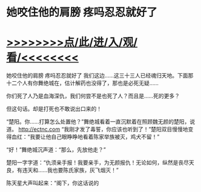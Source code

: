 # 她咬住他的肩膀 疼吗忍忍就好了

# <a href="https://github.com/aihcr/keda/issues/1">>>>>>>>>点/此/进/入/观/看/<<<<<<<<</a>

她咬住他的肩膀 疼吗忍忍就好了
我们这边……这三十三人已经魂归天地。下面那十二个人有你舞绝城在，估计解药也没得了，那也是必死无疑……

你们死了人乃是血海深仇，我们何尝不是也死了人？而且是……死的更多？

但这句话。却是打死也不敢说出口来的！

“楚阳。你……打算怎么处置他？”舞绝城看着一直沉默着在照顾魏无颜的楚阳，说道。
http://ectnc.com
“我刚才发了毒誓，你应该也听到了！”楚阳双目慢慢地变得血红：“我要让他自己眼睁睁地看着陈家举族被灭，鸡犬不留！”

“好！”舞绝城沉声道：“那么，先放他走？”

楚阳一字字道：“仇须亲手报！我要亲手，为无颜报仇！无论如何，纵然是丧尽天良，有违天和……我也要陈氏家族，灰飞烟灭！”

陈天星大声叫起来：“阁下，你这话说的
